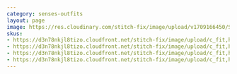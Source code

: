 ```yaml
---
category: senses-outfits
layout: page
image: https://res.cloudinary.com/stitch-fix/image/upload/v1709166450/Style_studio/Styleshuffle/2023-09-27_W_OLOF_G12_05780.jpg
skus:
- https://d3n78nkjl8tizo.cloudfront.net/stitch-fix/image/upload/c_fit,h_720,w_862/v1696480472/fpubkzzaodmmnptlzchn.jpg
- https://d3n78nkjl8tizo.cloudfront.net/stitch-fix/image/upload/c_fit,h_720,w_862/v1680180558/scrdtykufjv2uiariut2.jpg
- https://d3n78nkjl8tizo.cloudfront.net/stitch-fix/image/upload/c_fit,h_720,w_862/v1654912681/nhwyh6oywymsujaempud.jpg
- https://d3n78nkjl8tizo.cloudfront.net/stitch-fix/image/upload/c_fit,h_720,w_862/v1655867533/zuexetsk3dnfbsjapx2m.jpg
---
```


